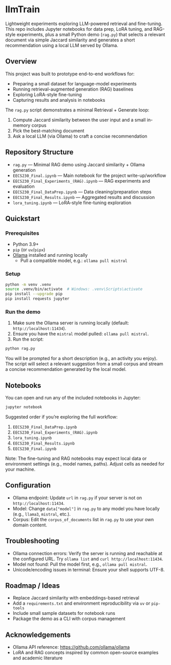 # llmTrain

Lightweight experiments exploring LLM-powered retrieval and fine-tuning. This repo includes Jupyter notebooks for data prep, LoRA tuning, and RAG-style experiments, plus a small Python demo (`rag.py`) that selects a relevant document via simple Jaccard similarity and generates a short recommendation using a local LLM served by Ollama.

## Overview

This project was built to prototype end-to-end workflows for:

- Preparing a small dataset for language-model experiments
- Running retrieval-augmented generation (RAG) baselines
- Exploring LoRA-style fine-tuning
- Capturing results and analysis in notebooks

The `rag.py` script demonstrates a minimal Retrieval + Generate loop:

1. Compute Jaccard similarity between the user input and a small in-memory corpus
2. Pick the best-matching document
3. Ask a local LLM (via Ollama) to craft a concise recommendation

## Repository Structure

- `rag.py` — Minimal RAG demo using Jaccard similarity + Ollama generation
- `EECS230_Final.ipynb` — Main notebook for the project write-up/workflow
- `EECS230_Final_Experiments_(RAG).ipynb` — RAG experiments and evaluation
- `EECS230_Final_DataPrep.ipynb` — Data cleaning/preparation steps
- `EECS230_Final_Results.ipynb` — Aggregated results and discussion
- `lora_tuning.ipynb` — LoRA-style fine-tuning exploration

## Quickstart

### Prerequisites

- Python 3.9+
- `pip` (or `uv`/`pipx`)
- [Ollama](https://github.com/ollama/ollama) installed and running locally
  - Pull a compatible model, e.g.: `ollama pull mistral`

### Setup

```bash
python -m venv .venv
source .venv/bin/activate  # Windows: .venv\Scripts\activate
pip install --upgrade pip
pip install requests jupyter
```

### Run the demo

1. Make sure the Ollama server is running locally (default: `http://localhost:11434`).
2. Ensure you have the `mistral` model pulled: `ollama pull mistral`.
3. Run the script:

```bash
python rag.py
```

You will be prompted for a short description (e.g., an activity you enjoy). The script will select a relevant suggestion from a small corpus and stream a concise recommendation generated by the local model.

## Notebooks

You can open and run any of the included notebooks in Jupyter:

```bash
jupyter notebook
```

Suggested order if you’re exploring the full workflow:

1. `EECS230_Final_DataPrep.ipynb`
2. `EECS230_Final_Experiments_(RAG).ipynb`
3. `lora_tuning.ipynb`
4. `EECS230_Final_Results.ipynb`
5. `EECS230_Final.ipynb`

Note: The fine-tuning and RAG notebooks may expect local data or environment settings (e.g., model names, paths). Adjust cells as needed for your machine.

## Configuration

- Ollama endpoint: Update `url` in `rag.py` if your server is not on `http://localhost:11434`.
- Model: Change `data["model"]` in `rag.py` to any model you have locally (e.g., `llama3`, `mistral`, etc.).
- Corpus: Edit the `corpus_of_documents` list in `rag.py` to use your own domain content.

## Troubleshooting

- Ollama connection errors: Verify the server is running and reachable at the configured URL. Try `ollama list` and `curl http://localhost:11434`.
- Model not found: Pull the model first, e.g., `ollama pull mistral`.
- Unicode/encoding issues in terminal: Ensure your shell supports UTF-8.

## Roadmap / Ideas

- Replace Jaccard similarity with embeddings-based retrieval
- Add a `requirements.txt` and environment reproducibility via `uv` or `pip-tools`
- Include small sample datasets for notebook runs
- Package the demo as a CLI with corpus management

## Acknowledgements

- Ollama API reference: https://github.com/ollama/ollama
- LoRA and RAG concepts inspired by common open-source examples and academic literature
